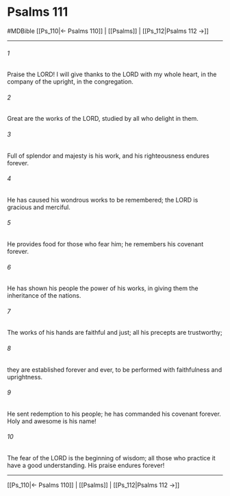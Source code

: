 # Psalms 111
#MDBible
[[Ps_110|← Psalms 110]] | [[Psalms]] | [[Ps_112|Psalms 112 →]]

***

###### 1 
Praise the LORD! I will give thanks to the LORD with my whole heart, in the company of the upright, in the congregation. 

###### 2 
Great are the works of the LORD, studied by all who delight in them. 

###### 3 
Full of splendor and majesty is his work, and his righteousness endures forever. 

###### 4 
He has caused his wondrous works to be remembered; the LORD is gracious and merciful. 

###### 5 
He provides food for those who fear him; he remembers his covenant forever. 

###### 6 
He has shown his people the power of his works, in giving them the inheritance of the nations. 

###### 7 
The works of his hands are faithful and just; all his precepts are trustworthy; 

###### 8 
they are established forever and ever, to be performed with faithfulness and uprightness. 

###### 9 
He sent redemption to his people; he has commanded his covenant forever. Holy and awesome is his name! 

###### 10 
The fear of the LORD is the beginning of wisdom; all those who practice it have a good understanding. His praise endures forever! 

***

[[Ps_110|← Psalms 110]] | [[Psalms]] | [[Ps_112|Psalms 112 →]]
